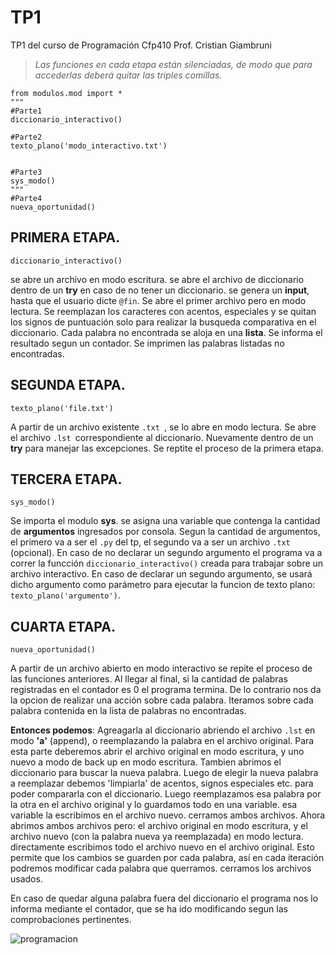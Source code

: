 # TP1
TP1 del curso de Programación Cfp410 Prof. Cristian Giambruni

>*Las funciones en cada etapa están silenciadas, de modo que para accederlas deberá quitar las triples comillas.*

```
from modulos.mod import *
"""
#Parte1
diccionario_interactivo()

#Parte2
texto_plano('modo_interactivo.txt')


#Parte3
sys_modo()
"""
#Parte4
nueva_oportunidad()
```

## PRIMERA ETAPA.
` diccionario_interactivo() `

se abre un archivo en modo escritura.
se abre el archivo de diccionario dentro de un **try** en caso de no tener un diccionario.
se genera un **input**, hasta que el usuario dicte `@fin`.
Se abre el primer archivo pero en modo lectura.
Se reemplazan los caracteres con acentos, especiales y se quitan los signos de puntuación solo para realizar la busqueda comparativa en el diccionario.
Cada palabra no encontrada se aloja en una **lista**.
Se informa el resultado segun un contador.
Se imprimen las palabras listadas no encontradas.

## SEGUNDA ETAPA.
` texto_plano('file.txt') `

A partir de un archivo existente `.txt `, se lo abre en modo lectura.
Se abre el archivo `.lst `correspondiente al diccionario. Nuevamente dentro de un **try** para manejar las excepciones.
Se reptite el proceso de la primera etapa.

## TERCERA ETAPA.
` sys_modo() `

Se importa el modulo **sys**.
se asigna una variable que contenga la cantidad de **argumentos** ingresados por consola.
Segun la cantidad de argumentos, el primero va a ser el `.py` del tp, el segundo va a ser un archivo `.txt` (opcional).
En caso de no declarar un segundo argumento el programa va a correr la funcción `diccionario_interactivo()` creada para trabajar sobre un archivo interactivo.
En caso de declarar un segundo argumento, se usará dicho argumento como parámetro para ejecutar la funcion de texto plano: `texto_plano('argumento')`.

## CUARTA ETAPA.
`nueva_oportunidad()`

A partir de un archivo abierto en modo interactivo se repite el proceso de las funciones anteriores.
Al llegar al final, si la cantidad de palabras registradas en el contador es 0 el programa termina.
De lo contrario nos da la opcion de realizar una acción sobre cada palabra.
Iteramos sobre cada palabra contenida en la lista de palabras no encontradas.

**Entonces podemos**: Agreagarla al diccionario abriendo el archivo `.lst` en modo **'a'** (append), o reemplazando la palabra en el archivo original.
Para esta parte deberemos abrir el archivo original en modo escritura, y uno nuevo a modo de back up en modo escritura. Tambien abrimos el diccionario para buscar la nueva palabra.
Luego de elegir la nueva palabra a reemplazar debemos 'limpiarla' de acentos, signos especiales etc. para poder compararla con el diccionario.
Luego reemplazamos esa palabra por la otra en el archivo original y lo guardamos todo en una variable.
esa variable la escribimos en el archivo nuevo.
cerramos ambos archivos.
Ahora abrimos ambos archivos pero: el archivo original en modo escritura, y el archivo nuevo (con la palabra nueva ya reemplazada) en modo lectura.
directamente escribimos todo el archivo nuevo en el archivo original.
Esto permite que los cambios se guarden por cada palabra, así en cada iteración podremos modificar cada palabra que querramos.
cerramos los archivos usados.

En caso de quedar alguna palabra fuera del diccionario el programa nos lo informa mediante el contador, que se ha ido modificando segun las comprobaciones pertinentes.

![programacion](https://cryptoshitcompra.com/wp-content/uploads/2022/01/Como-calcular-la-diferencia-horaria-en-Python.jpg)

